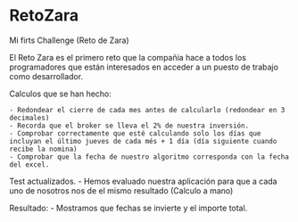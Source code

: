 # RetoZara
Mi firts Challenge (Reto de Zara)

El Reto Zara es el primero reto que la compañia hace a todos los programadores que están interesados en acceder a un puesto de trabajo como desarrollador. 

Calculos que se han hecho:

	- Redondear el cierre de cada mes antes de calcularlo (redondear en 3 decimales)
	- Recorda que el broker se lleva el 2% de nuestra inversión. 
	- Comprobar correctamente que esté calculando solo los días que incluyan el último jueves de cada més + 1 día (día siguiente cuando recibe la nomina)
	- Comprobar que la fecha de nuestro algoritmo corresponda con la fecha del excel. 

Test actualizados.
	- Hemos evaluado nuestra aplicación para que a cada uno de nosotros nos de el mismo resultado (Calculo a mano)

Resultado: 
	- Mostramos que fechas se invierte y el importe total.
